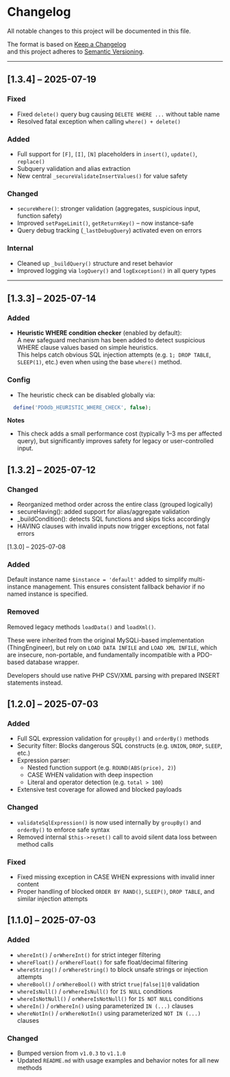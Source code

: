 # Changelog

All notable changes to this project will be documented in this file.

The format is based on [Keep a Changelog](https://keepachangelog.com/en/1.0.0/)  
and this project adheres to [Semantic Versioning](https://semver.org/spec/v2.0.0.html).

---
## [1.3.4] – 2025-07-19

### Fixed
- Fixed `delete()` query bug causing `DELETE WHERE ...` without table name
- Resolved fatal exception when calling `where() + delete()`

### Added
- Full support for `[F]`, `[I]`, `[N]` placeholders in `insert()`, `update()`, `replace()`
- Subquery validation and alias extraction
- New central `_secureValidateInsertValues()` for value safety

### Changed
- `secureWhere()`: stronger validation (aggregates, suspicious input, function safety)
- Improved `setPageLimit()`, `getReturnKey()` – now instance-safe
- Query debug tracking (`_lastDebugQuery`) activated even on errors

### Internal
- Cleaned up `_buildQuery()` structure and reset behavior
- Improved logging via `logQuery()` and `logException()` in all query types


---

## [1.3.3] – 2025-07-14

### Added

- **Heuristic WHERE condition checker** (enabled by default):  
  A new safeguard mechanism has been added to detect suspicious WHERE clause values based on simple heuristics.  
  This helps catch obvious SQL injection attempts (e.g. `1; DROP TABLE`, `SLEEP(1)`, etc.) even when using the base `where()` method.

### Config
- The heuristic check can be disabled globally via:

```php
  define('PDOdb_HEURISTIC_WHERE_CHECK', false);
```  
**Notes**
* This check adds a small performance cost (typically 1–3 ms per affected query), but significantly improves safety for legacy or user-controlled input.

## [1.3.2] – 2025-07-12
### Changed
- Reorganized method order across the entire class (grouped logically)
- secureHaving(): added support for alias/aggregate validation
- _buildCondition(): detects SQL functions and skips ticks accordingly
- HAVING clauses with invalid inputs now trigger exceptions, not fatal errors


[1.3.0] – 2025-07-08
### Added
Default instance name `$instance = 'default'` added to simplify multi-instance management.
This ensures consistent fallback behavior if no named instance is specified.

### Removed
Removed legacy methods `loadData()` and `loadXml()`.

These were inherited from the original MySQLi-based implementation (ThingEngineer),
but rely on `LOAD DATA INFILE` and `LOAD XML INFILE`, which are insecure, non-portable,
and fundamentally incompatible with a PDO-based database wrapper.

Developers should use native PHP CSV/XML parsing with prepared INSERT statements instead.

## [1.2.0] – 2025-07-03

### Added
- Full SQL expression validation for `groupBy()` and `orderBy()` methods
- Security filter: Blocks dangerous SQL constructs (e.g. `UNION`, `DROP`, `SLEEP`, etc.)
- Expression parser:
    - Nested function support (e.g. `ROUND(ABS(price), 2)`)
    - CASE WHEN validation with deep inspection
    - Literal and operator detection (e.g. `total > 100`)
- Extensive test coverage for allowed and blocked payloads

### Changed
- `validateSqlExpression()` is now used internally by `groupBy()` and `orderBy()` to enforce safe syntax
- Removed internal `$this->reset()` call to avoid silent data loss between method calls

### Fixed
- Fixed missing exception in CASE WHEN expressions with invalid inner content
- Proper handling of blocked `ORDER BY RAND()`, `SLEEP()`, `DROP TABLE`, and similar injection attempts


## [1.1.0] – 2025-07-03
### Added
- `whereInt()` / `orWhereInt()` for strict integer filtering
- `whereFloat()` / `orWhereFloat()` for safe float/decimal filtering
- `whereString()` / `orWhereString()` to block unsafe strings or injection attempts
- `whereBool()` / `orWhereBool()` with strict `true|false|1|0` validation
- `whereIsNull()` / `orWhereIsNull()` for `IS NULL` conditions
- `whereIsNotNull()` / `orWhereIsNotNull()` for `IS NOT NULL` conditions
- `whereIn()` / `orWhereIn()` using parameterized `IN (...)` clauses
- `whereNotIn()` / `orWhereNotIn()` using parameterized `NOT IN (...)` clauses

### Changed
- Bumped version from `v1.0.3` to `v1.1.0`
- Updated `README.md` with usage examples and behavior notes for all new methods